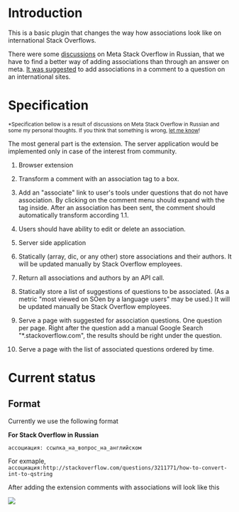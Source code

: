 # Introduction

This is a basic plugin that changes the way how associations look like on international Stack Overflows.

There were some [discussions](http://meta.ru.stackoverflow.com/questions/4500/) on Meta Stack Overflow in Russian, that we have to find a better way of adding associations than through an answer on meta. [It was suggested](http://meta.ru.stackoverflow.com/a/4507/6) to add associations in a comment to a question on an international sites.

# Specification 

<sup>\*Specification bellow is a result of discussions on Meta Stack Overflow in Russian and some my personal thoughts. If you think that something is wrong, [let me know](http://meta.ru.stackoverflow.com/questions/ask)!</sup>

The most general part is the extension. The server application would be implemented only in case of the interest from community.

1. Browser extension

  1. Transform a comment with an association tag to a box.
  2. Add an "associate" link to user's tools under questions that do not have association. By clicking on the comment menu should expand with the tag inside. After an association has been sent, the comment should automatically transform according 1.1.
  3. Users should have ability to edit or delete an association.

2. Server side application

  1. Statically (array, dic, or any other) store associations and their authors. It will be updated manually by Stack Overflow employees.
  2. Return all associations and authors by an API call.
  3. Statically store a list of suggestions of questions to be associated. (As a metric "most viewed on SOen by a language users" may be used.) It will be updated manually be Stack Overflow employees.
  4. Serve a page with suggested for association questions. One question per page. Right after the question add a manual Google Search "\*.stackoverflow.com", the results should be right under the question.
  5. Serve a page with the list of associated questions ordered by time.


# Current status

## Format

Currently we use the following format

__For Stack Overflow in Russian__

    ассоциация: ссылка_на_вопрос_на_английском
    
For exmaple, `ассоциация:http://stackoverflow.com/questions/3211771/how-to-convert-int-to-qstring`

After adding the extension comments with associations will look like this

![](https://i.stack.imgur.com/heLd6.png)


